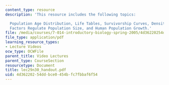 ```yaml
---
content_type: resource
description: 'This resource includes the following topics:

  Population Age Distribution, Life Tables, Survivorship Curves, Density-Dependant
  Factors Regulate Population Size, and Human Population Growth.'
file: /media/courses/7-014-introductory-biology-spring-2005/4d36220254ddbce0454bfc7fbbaf6f54_lec29n30_handout.pdf
file_type: application/pdf
learning_resource_types:
- Lecture Videos
ocw_type: OCWFile
parent_title: Video Lectures
parent_type: CourseSection
resourcetype: Document
title: lec29n30_handout.pdf
uid: 4d362202-54dd-bce0-454b-fc7fbbaf6f54
---
```

